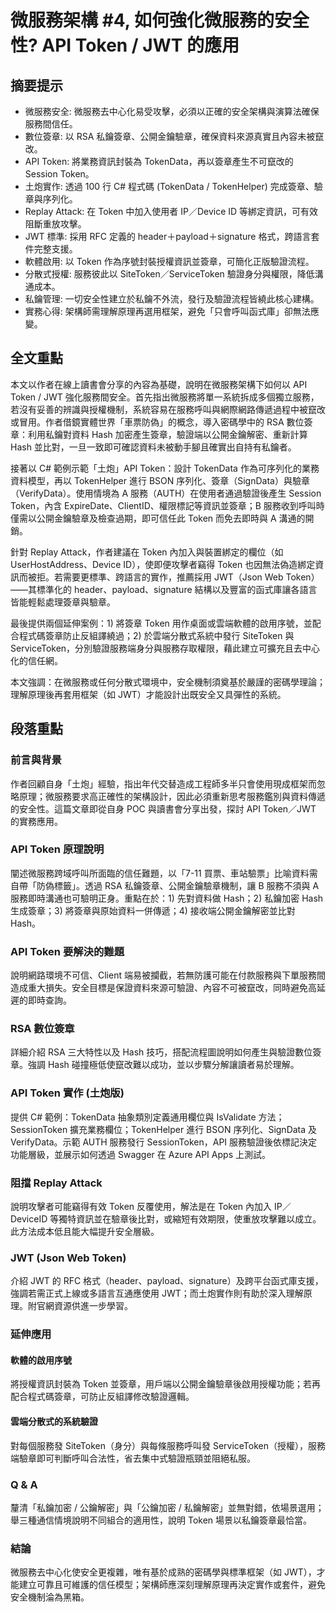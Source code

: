 # 微服務架構 #4, 如何強化微服務的安全性? API Token / JWT 的應用

## 摘要提示
- 微服務安全: 微服務去中心化易受攻擊，必須以正確的安全架構與演算法確保服務間信任。  
- 數位簽章: 以 RSA 私鑰簽章、公開金鑰驗章，確保資料來源真實且內容未被竄改。  
- API Token: 將業務資訊封裝為 TokenData，再以簽章產生不可竄改的 Session Token。  
- 土炮實作: 透過 100 行 C# 程式碼 (TokenData / TokenHelper) 完成簽章、驗章與序列化。  
- Replay Attack: 在 Token 中加入使用者 IP／Device ID 等綁定資訊，可有效阻斷重放攻擊。  
- JWT 標準: 採用 RFC 定義的 header＋payload＋signature 格式，跨語言套件完整支援。  
- 軟體啟用: 以 Token 作為序號封裝授權資訊並簽章，可簡化正版驗證流程。  
- 分散式授權: 服務彼此以 SiteToken／ServiceToken 驗證身分與權限，降低溝通成本。  
- 私鑰管理: 一切安全性建立於私鑰不外流，發行及驗證流程皆繞此核心建構。  
- 實務心得: 架構師需理解原理再選用框架，避免「只會呼叫函式庫」卻無法應變。

## 全文重點
本文以作者在線上讀書會分享的內容為基礎，說明在微服務架構下如何以 API Token / JWT 強化服務間安全。首先指出微服務將單一系統拆成多個獨立服務，若沒有妥善的辨識與授權機制，系統容易在服務呼叫與網際網路傳遞過程中被竄改或冒用。作者借鏡實體世界「車票防偽」的概念，導入密碼學中的 RSA 數位簽章：利用私鑰對資料 Hash 加密產生簽章，驗證端以公開金鑰解密、重新計算 Hash 並比對，一旦一致即可確認資料未被動手腳且確實出自持有私鑰者。

接著以 C# 範例示範「土炮」API Token：設計 TokenData 作為可序列化的業務資料模型，再以 TokenHelper 進行 BSON 序列化、簽章（SignData）與驗章（VerifyData）。使用情境為 A 服務（AUTH）在使用者通過驗證後產生 Session Token，內含 ExpireDate、ClientID、權限標記等資訊並簽章；B 服務收到呼叫時僅需以公開金鑰驗章及檢查過期，即可信任此 Token 而免去即時與 A 溝通的開銷。

針對 Replay Attack，作者建議在 Token 內加入與裝置綁定的欄位（如 UserHostAddress、Device ID），使即便攻擊者竊得 Token 也因無法偽造綁定資訊而被拒。若需要更標準、跨語言的實作，推薦採用 JWT（Json Web Token）——其標準化的 header、payload、signature 結構以及豐富的函式庫讓各語言皆能輕鬆處理簽章與驗章。

最後提供兩個延伸案例：1) 將簽章 Token 用作桌面或雲端軟體的啟用序號，並配合程式碼簽章防止反組譯繞過；2) 於雲端分散式系統中發行 SiteToken 與 ServiceToken，分別驗證服務端身分與服務存取權限，藉此建立可擴充且去中心化的信任網。

本文強調：在微服務或任何分散式環境中，安全機制須奠基於嚴謹的密碼學理論；理解原理後再套用框架（如 JWT）才能設計出既安全又具彈性的系統。

## 段落重點
### 前言與背景
作者回顧自身「土炮」經驗，指出年代交替造成工程師多半只會使用現成框架而忽略原理；微服務要求高正確性的架構設計，因此必須重新思考服務鑑別與資料傳遞的安全性。這篇文章即從自身 POC 與讀書會分享出發，探討 API Token／JWT 的實務應用。

### API Token 原理說明
闡述微服務跨域呼叫所面臨的信任難題，以「7-11 買票、車站驗票」比喻資料需自帶「防偽標籤」。透過 RSA 私鑰簽章、公開金鑰驗章機制，讓 B 服務不須與 A 服務即時溝通也可驗明正身。重點在於：1) 先對資料做 Hash；2) 私鑰加密 Hash 生成簽章；3) 將簽章與原始資料一併傳遞；4) 接收端公開金鑰解密並比對 Hash。

### API Token 要解決的難題
說明網路環境不可信、Client 端易被攔截，若無防護可能在付款服務與下單服務間造成重大損失。安全目標是保證資料來源可驗證、內容不可被竄改，同時避免高延遲的即時查詢。

### RSA 數位簽章
詳細介紹 RSA 三大特性以及 Hash 技巧，搭配流程圖說明如何產生與驗證數位簽章。強調 Hash 碰撞極低使竄改難以成功，並以步驟分解讓讀者易於理解。

### API Token 實作 (土炮版)
提供 C# 範例：TokenData 抽象類別定義通用欄位與 IsValidate 方法；SessionToken 擴充業務欄位；TokenHelper 進行 BSON 序列化、SignData 及 VerifyData。示範 AUTH 服務發行 SessionToken，API 服務驗證後依標記決定功能層級，並展示如何透過 Swagger 在 Azure API Apps 上測試。

### 阻擋 Replay Attack
說明攻擊者可能竊得有效 Token 反覆使用，解法是在 Token 內加入 IP／DeviceID 等獨特資訊並在驗章後比對，或縮短有效期限，使重放攻擊難以成立。此方法成本低且能大幅提升安全層級。

### JWT (Json Web Token)
介紹 JWT 的 RFC 格式（header、payload、signature）及跨平台函式庫支援，強調若需正式上線或多語言互通應使用 JWT；而土炮實作則有助於深入理解原理。附官網資源供進一步學習。

### 延伸應用
#### 軟體的啟用序號
將授權資訊封裝為 Token 並簽章，用戶端以公開金鑰驗章後啟用授權功能；若再配合程式碼簽章，可防止反組譯修改驗證邏輯。
#### 雲端分散式的系統驗證
對每個服務發 SiteToken（身分）與每條服務呼叫發 ServiceToken（授權），服務端驗章即可判斷呼叫合法性，省去集中式驗證瓶頸並阻絕私服。

### Q & A
釐清「私鑰加密 / 公鑰解密」與「公鑰加密 / 私鑰解密」並無對錯，依場景選用；舉三種通信情境說明不同組合的適用性，說明 Token 場景以私鑰簽章最恰當。

### 結論
微服務去中心化使安全更複雜，唯有基於成熟的密碼學與標準框架（如 JWT），才能建立可靠且可維護的信任模型；架構師應深刻理解原理再決定實作或套件，避免安全機制淪為黑箱。